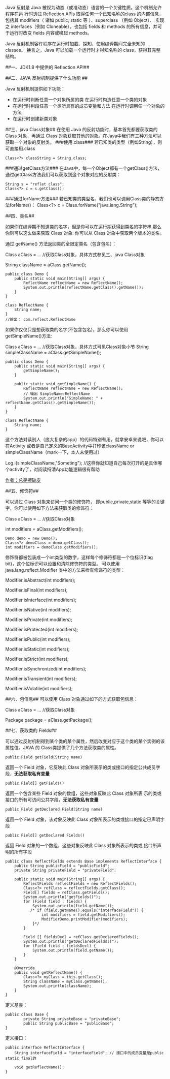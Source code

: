 Java 反射是 Java 被视为动态（或准动态）语言的一个关键性质。这个机制允许程序在运 行时透过 Reflection APIs 取得任何一个已知名称的class 的内部信息，包括其 modifiers（ 诸如 public, static 等 ）、superclass （例如 Object）、 实现之 interfaces（例如 Cloneable），也包括 fields 和 methods 的所有信息，并可于运行时改变 fields 内容或唤起 methods。

Java 反射机制容许程序在运行时加载、探知、使用编译期间完全未知的 classes。 换言之，Java 可以加载一个运行时才得知名称的 class，获得其完整结构。

##一、JDK1.8 中提供的 Reflection API##


##二、JAVA 反射机制提供了什么功能 ##

Java 反射机制提供如下功能：

- 在运行时判断任意一个对象所属的类 在运行时构造任意一个类的对象
- 在运行时判段任意一个类所具有的成员变量和方法 在运行时调用任一个对象的方法
- 在运行时创建新类对象

##三、java Class对象##
在使用 Java 的反射功能时，基本首先都要获取类的 Class 对象，再通过 Class 对象获取其他的对象。在Java中我们有三种方法可以获取一个对象的反射类。
###使用.class###
若已知类的类型（例如String），则可直接用.class

    Class<?> classString = String.class;

###通过getClass方法###
在Java中，每一个Object都有一个getClass()方法，通过getClass方法我们可以获取到这个对象对应的反射类：

	String s = "reflet class";
	Class<?> c = s.getClass();
###通过forName方法###
若已知类的类型名，我们也可以调用Class类的静态方法forName()：
	Class<?> c = Class.forName("java.lang.String");

##四、类名##

如果你在编译期不知道类的名字，但是你可以在运行期获得到类名的字符串,那么你则可以这么做来获取 Class 对象:
你可以从 Class 对象中获取两个版本的类名。

通过 getName() 方法返回类的全限定类名（包含包名）：

Class aClass = ... //获取Class对象，具体方式参见三、java Class对象

String className = aClass.getName();

	public class Demo {
	    public static void main(String[] args) {
	        ReflectName reflectName = new ReflectName();
	        System.out.println(reflectName.getClass().getName());
	    }
	}
	
	class ReflectName {
	    String name;
	}
	//输出： com.reflect.ReflectName
如果你仅仅只是想获取类的名字(不包含包名)，那么你可以使用 getSimpleName()方法:

Class aClass = ... //获取Class对象，具体方式可见Class对象小节
String simpleClassName = aClass.getSimpleName();

	public class Demo {
	    public static void main(String[] args) {
	        getSimpleName();
	    }
	
	    public static void getSimpleName() {
	        ReflectName reflectName = new ReflectName();
			// 输出 SimpleName:ReflectName
	        System.out.println("SimpleName: " + reflectName.getClass().getSimpleName());
	    }
	}
	
	class ReflectName {
	    String name;
	}
这个方法对读别人（庞大复杂的app）的代码特别有用，就拿安卓来说吧，你可以在Activity 或者是自己定义的BaseActivity中打印该className or simpleClassName（mark一下，本人未使用过）

Log.i(simpleClassName,"Someting");
//这样你就知道自己每次打开的是具体哪个activity了，对阅读捋清App功能逻辑很有帮助

[作者：总是擦破皮](http://www.jianshu.com/p/2315dda64ad2)

##五、修饰符##

可以通过 Class 对象来访问一个类的修饰符， 即public,private,static 等等的关键字，你可以使用如下方法来获取类的修饰符：

Class  aClass = ... //获取Class对象

int modifiers = aClass.getModifiers();

	Demo demo = new Demo();
    Class<?> demoClass = demo.getClass();
    int modifiers = demoClass.getModifiers();

修饰符都被包装成一个int类型的数字，这样每个修饰符都是一个位标识(flag bit)，这个位标识可以设置和清除修饰符的类型。 可以使用 java.lang.reflect.Modifier 类中的方法来检查修饰符的类型：

Modifier.isAbstract(int modifiers);

Modifier.isFinal(int modifiers);

Modifier.isInterface(int modifiers);

Modifier.isNative(int modifiers);

Modifier.isPrivate(int modifiers);

Modifier.isProtected(int modifiers);

Modifier.isPublic(int modifiers);

Modifier.isStatic(int modifiers);

Modifier.isStrict(int modifiers);

Modifier.isSynchronized(int modifiers);

Modifier.isTransient(int modifiers);

Modifier.isVolatile(int modifiers);

##六、包信息##
可以使用 Class 对象通过如下的方式获取包信息：

Class  aClass = ... //获取Class对象

Package package = aClass.getPackage();

##七、获取类的 Fields##

可以通过反射机制得到某个类的某个属性，然后改变对应于这个类的某个实例的该属性值。JAVA 的 Class<T>类提供了几个方法获取类的属性。

	public Field getField(String name)

返回一个 Field 对象，它反映此 Class 对象所表示的类或接口的指定公共成员字段，**无法获取私有变量**
	
	public Field[] getFields()

返回一个包含某些 Field 对象的数组，这些对象反映此 Class 对象所表 示的类或接口的所有可访问公共字段，**无法获取私有变量**

	public Field getDeclared Field(String name)

返回一个 Field 对象，该对象反映此 Class 对象所表示的类或接口的指定已声明字段

	public Field[] getDeclared Fields()

返回 Field 对象的一个数组，这些对象反映此 Class 对象所表示的类或 接口所声明的所有字段

	public class ReflectFields extends Base implements ReflectInterface {
	    public String publicField = "publicField";
	    private String privateField = "privateField";
	
	    public static void main(String[] args) {
	        ReflectFields reflectFields = new ReflectFields();
	        Class<?> refClass = reflectFields.getClass();
	        Field[] fields = refClass.getFields();
	        System.out.println("getFields()");
	        for (Field field : fields) {
	            System.out.println(field.getName());
	           /* if (field.getName().equals("interfaceField")) {
	                int modifiers = field.getModifiers();
	                ModifierDemo.printModifier(modifiers);
	            }*/
	        }
	
	        Field [] fieldsDecl = refClass.getDeclaredFields();
	        System.out.println("getDeclaredFields()");
	        for (Field field : fieldsDecl) {
	            System.out.println(field.getName());
	        }
	    }
	
	    @Override
	    public void getReflectName() {
	        Class<?> myClass = this.getClass();
	        String className = myClass.getName();
	        System.out.println(className);
	    }
	}

定义基类：

	public class Base {
	        private String privateBase = "privateBase";
    		public String publicBase = "publicBase";
	}

定义接口：

	public interface ReflectInterface {
	    String interfaceField = "interfaceField"; // 接口中的成员变量是public static final的
	
	    void getReflectName();
	}
